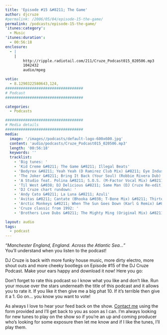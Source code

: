 ```yaml
---
title: 'Episode #15 &#8211; The Game'
author: djcruze
#permalink: /2006/05/04/episode-15-the-game/
permalink: /podcasts/episode-15-the-game/
'itunes:category':
  - Music
'itunes:duration':
  - 00:56:18
enclosure:
  - |
    |
        http://ripple.radiotail.com/211/Cruze_Podcast015_020506.mp3
        1042432
        audio/mpeg

votio:
  - 8.1290322580643,124,
###################################
# Podcast
###################################

categories:
  - Podcasts

###################################
# Media details
###################################
media:
  image: '/images//podcasts/default-logo-600x600.jpg'
  content: 'audio/podcasts/Cruze_Podcast015_020506.mp3'
  length: '00:56:18'
  keywords: ''
  tracklist:
    - 'Big tunes: '
    - 'Kid Creme &#8211; The Game &#8211; Illegal Beats'
    - 'Bodyrox &#8211; Yeah Yeah (D Ramirez Club Mix) &#8211; Eye Industries'
    - 'The Joker &#8211; Bring It Back (Your Soul) (Robbie Rivera Dub) &#8211; Hit!'
    - 'A Studio feat. Polina &#8211; S.O.S. (M-Factor Vocal Mix) &#8211; Absolution'
    - 'Til West &#038; DJ Delicious &#8211; Same Man (DJ Cruze Re-edit) &#8211; Data'
    - 'DJ Cruze chart rundown: '
    - 'Andy Cato &#8211; La Luna &#8211; Azuli'
    - 'Avitas &#8211; Cantate (Bhooka &#038; T-Bone Mix) &#8211; Thirteen [rec]'
    - 'Arctic Monkeys &#8211; When The Sun Goes Down (Karl G Remix) &#8211; Domino Records'
    - 'Cruze classic from 1992: '
    - 'Brothers Love Dubs &#8211; The Mighty Ming (Original Mix) &#8211; Stress Records'

layout: audio
tags:
  - podcast
---
```


_&#8220;Manchester England, England. Across the Atlantic Sea&#8230;&#8221;_  
You&#8217;ll understand when you listen to the podcast!

DJ Cruze is back with more funky house music, more dirty electro, more shout outs and more cheeky bootlegs on Episode #15 of the DJ Cruze Podcast. Make your ears happy and download it now! Here you go:

Don&#8217;t forget to rate this podcast so I know what you like and don&#8217;t like. Run your mouse over the stars underneath the title of this podcast and it allows you to rate it. If you like it then give me a big phat 10. If it&#8217;s terrible then give it a 1. Go on&#8230; you know you want to vote!

As always I love to hear your feed back on the show. [Contact me][4] using the form provided and I&#8217;ll get back to you as soon as I can. I&#8217;m always looking for new tunes to play on the show so if you&#8217;re an up and coming producer who&#8217;s looking for some exposure then let me know and if I like the tunes, I&#8217;ll play them.

[1]: http://ripple.radiotail.com/211/Cruze_Podcast015_020506.mp3
[2]: http://www.djcruze.co.uk/cms/podcasts/feed/rss2
[3]: http://www.arcticmonkeys.com/
[4]: /contact
